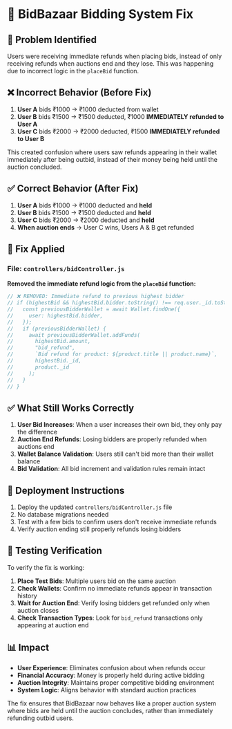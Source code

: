 # 🔧 BidBazaar Bidding System Fix

## 🐛 **Problem Identified**

Users were receiving immediate refunds when placing bids, instead of only receiving refunds when auctions end and they lose. This was happening due to incorrect logic in the `placeBid` function.

## ❌ **Incorrect Behavior (Before Fix)**

1. **User A** bids ₹1000 → ₹1000 deducted from wallet
2. **User B** bids ₹1500 → ₹1500 deducted, ₹1000 **IMMEDIATELY refunded to User A**
3. **User C** bids ₹2000 → ₹2000 deducted, ₹1500 **IMMEDIATELY refunded to User B**

This created confusion where users saw refunds appearing in their wallet immediately after being outbid, instead of their money being held until the auction concluded.

## ✅ **Correct Behavior (After Fix)**

1. **User A** bids ₹1000 → ₹1000 deducted and **held**
2. **User B** bids ₹1500 → ₹1500 deducted and **held**
3. **User C** bids ₹2000 → ₹2000 deducted and **held**
4. **When auction ends** → User C wins, Users A & B get refunded

## 🔧 **Fix Applied**

### File: `controllers/bidController.js`

**Removed the immediate refund logic from the `placeBid` function:**

```javascript
// ❌ REMOVED: Immediate refund to previous highest bidder
// if (highestBid && highestBid.bidder.toString() !== req.user._id.toString()) {
//   const previousBidderWallet = await Wallet.findOne({
//     user: highestBid.bidder,
//   });
//   if (previousBidderWallet) {
//     await previousBidderWallet.addFunds(
//       highestBid.amount,
//       "bid_refund",
//       `Bid refund for product: ${product.title || product.name}`,
//       highestBid._id,
//       product._id
//     );
//   }
// }
```

## ✅ **What Still Works Correctly**

1. **User Bid Increases**: When a user increases their own bid, they only pay the difference
2. **Auction End Refunds**: Losing bidders are properly refunded when auctions end
3. **Wallet Balance Validation**: Users still can't bid more than their wallet balance
4. **Bid Validation**: All bid increment and validation rules remain intact

## 🚀 **Deployment Instructions**

1. Deploy the updated `controllers/bidController.js` file
2. No database migrations needed
3. Test with a few bids to confirm users don't receive immediate refunds
4. Verify auction ending still properly refunds losing bidders

## 🧪 **Testing Verification**

To verify the fix is working:

1. **Place Test Bids**: Multiple users bid on the same auction
2. **Check Wallets**: Confirm no immediate refunds appear in transaction history
3. **Wait for Auction End**: Verify losing bidders get refunded only when auction closes
4. **Check Transaction Types**: Look for `bid_refund` transactions only appearing at auction end

## 📊 **Impact**

- **User Experience**: Eliminates confusion about when refunds occur
- **Financial Accuracy**: Money is properly held during active bidding
- **Auction Integrity**: Maintains proper competitive bidding environment
- **System Logic**: Aligns behavior with standard auction practices

The fix ensures that BidBazaar now behaves like a proper auction system where bids are held until the auction concludes, rather than immediately refunding outbid users.
